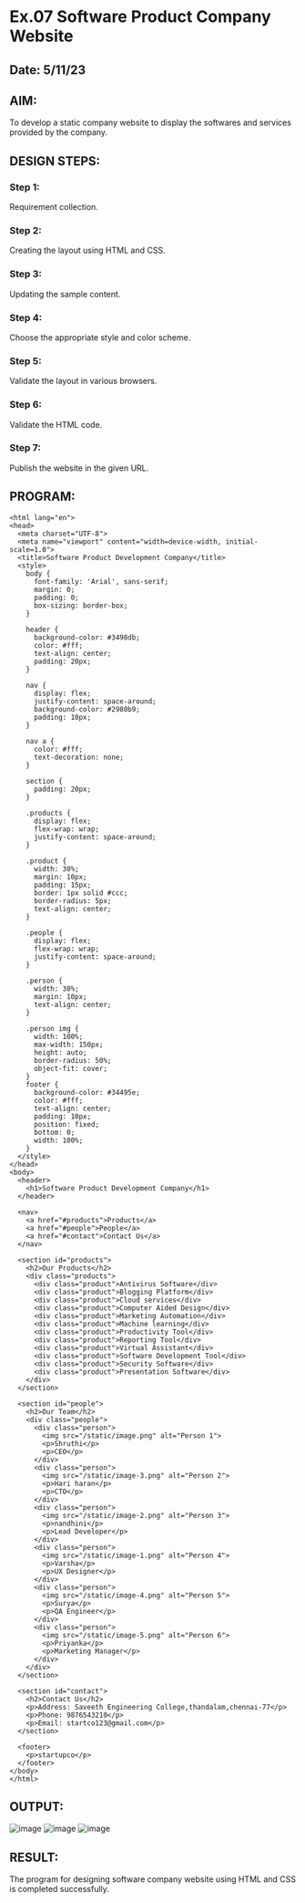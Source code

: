 # Ex.07 Software Product Company Website
## Date: 5/11/23

## AIM:
To develop a static company website to display the softwares and services provided by the company.

## DESIGN STEPS:

### Step 1:
Requirement collection.

### Step 2:
Creating the layout using HTML and CSS.

### Step 3:
Updating the sample content.

### Step 4:
Choose the appropriate style and color scheme.

### Step 5:
Validate the layout in various browsers.

### Step 6:
Validate the HTML code.

### Step 7:
Publish the website in the given URL.

## PROGRAM:
```
<html lang="en">
<head>
  <meta charset="UTF-8">
  <meta name="viewport" content="width=device-width, initial-scale=1.0">
  <title>Software Product Development Company</title>
  <style>
    body {
      font-family: 'Arial', sans-serif;
      margin: 0;
      padding: 0;
      box-sizing: border-box;
    }

    header {
      background-color: #3498db;
      color: #fff;
      text-align: center;
      padding: 20px;
    }

    nav {
      display: flex;
      justify-content: space-around;
      background-color: #2980b9;
      padding: 10px;
    }

    nav a {
      color: #fff;
      text-decoration: none;
    }

    section {
      padding: 20px;
    }

    .products {
      display: flex;
      flex-wrap: wrap;
      justify-content: space-around;
    }

    .product {
      width: 30%;
      margin: 10px;
      padding: 15px;
      border: 1px solid #ccc;
      border-radius: 5px;
      text-align: center;
    }

    .people {
      display: flex;
      flex-wrap: wrap;
      justify-content: space-around;
    }

    .person {
      width: 30%;
      margin: 10px;
      text-align: center;
    }

    .person img {
      width: 100%;
      max-width: 150px; 
      height: auto;
      border-radius: 50%; 
      object-fit: cover; 
    }
    footer {
      background-color: #34495e;
      color: #fff;
      text-align: center;
      padding: 10px;
      position: fixed;
      bottom: 0;
      width: 100%;
    }
  </style>
</head>
<body>
  <header>
    <h1>Software Product Development Company</h1>
  </header>

  <nav>
    <a href="#products">Products</a>
    <a href="#people">People</a>
    <a href="#contact">Contact Us</a>
  </nav>

  <section id="products">
    <h2>Our Products</h2>
    <div class="products">
      <div class="product">Antivirus Software</div>
      <div class="product">Blogging Platform</div>
      <div class="product">Cloud services</div>
      <div class="product">Computer Aided Design</div>
      <div class="product">Marketing Automation</div>
      <div class="product">Machine learning</div>
      <div class="product">Productivity Tool</div>
      <div class="product">Reporting Tool</div>
      <div class="product">Virtual Assistant</div>
      <div class="product">Software Development Tool</div>
      <div class="product">Security Software</div>
      <div class="product">Presentation Software</div>
    </div>
  </section>

  <section id="people">
    <h2>Our Team</h2>
    <div class="people">
      <div class="person">
        <img src="/static/image.png" alt="Person 1">
        <p>Shruthi</p>
        <p>CEO</p>
      </div>
      <div class="person">
        <img src="/static/image-3.png" alt="Person 2">
        <p>Hari haran</p>
        <p>CTO</p>
      </div>
      <div class="person">
        <img src="/static/image-2.png" alt="Person 3">
        <p>nandhini</p>
        <p>Lead Developer</p>
      </div>
      <div class="person">
        <img src="/static/image-1.png" alt="Person 4">
        <p>Varsha</p>
        <p>UX Designer</p>
      </div>
      <div class="person">
        <img src="/static/image-4.png" alt="Person 5">
        <p>Surya</p>
        <p>QA Engineer</p>
      </div>
      <div class="person">
        <img src="/static/image-5.png" alt="Person 6">
        <p>Priyanka</p>
        <p>Marketing Manager</p>
      </div>
    </div>
  </section>

  <section id="contact">
    <h2>Contact Us</h2>
    <p>Address: Saveeth Engineering College,thandalam,chennai-77</p>
    <p>Phone: 9876543210</p>
    <p>Email: startco123@gmail.com</p>
  </section>

  <footer>
    <p>startupco</p>
  </footer>
</body>
</html>
```

## OUTPUT:
![image](https://github.com/Dhiyanesh24/softweb/assets/118362288/babdf307-672a-47af-99db-20cad2063f51)
![image](https://github.com/Dhiyanesh24/softweb/assets/118362288/25a9c884-d520-4975-b186-9313585daf3d)
![image](https://github.com/Dhiyanesh24/softweb/assets/118362288/7b5f011d-5266-4762-bdb8-5c27b7c24d62)


## RESULT:
The program for designing software company website using HTML and CSS is completed successfully.
